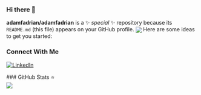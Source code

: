 ### Hi there 👋


**adamfadrian/adamfadrian** is a ✨ _special_ ✨ repository because its `README.md` (this file) appears on your GitHub profile.
<img src="https://komarev.com/ghpvc/?username=adamfadrian&&style=flat-square" align="center" />
Here are some ideas to get you started:
<div align="left"> 
 



<h3> Connect With Me </h3>

[![LinkedIn](https://img.shields.io/badge/linkedin-blue?style=for-the-badge&logo=linkedin&logoColor=white)](https://www.linkedin.com/in/adam-fadrian-311000227/)

</div>
### GitHub Stats ⭐
<div align="left"><img src="https://github-stats-tkiw.vercel.app/api?username=adamfadrian&show_icons=true&count_private=true" align="center" /></div> 
